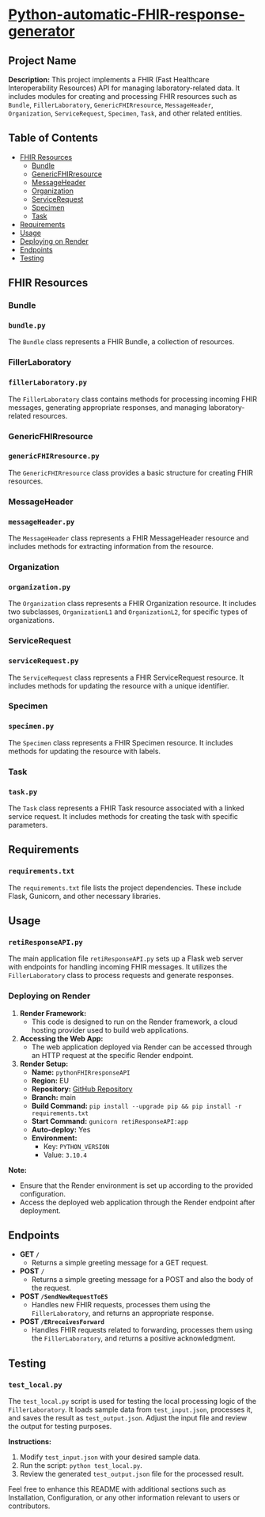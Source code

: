 
# **[Python-automatic-FHIR-response-generator](https://github.com/pietrodileo/Python-automatic-FHIR-response-generator)**

## Project Name

**Description:**
This project implements a FHIR (Fast Healthcare Interoperability Resources) API for managing laboratory-related data. It includes modules for creating and processing FHIR resources such as `Bundle`, `FillerLaboratory`, `GenericFHIRresource`, `MessageHeader`, `Organization`, `ServiceRequest`, `Specimen`, `Task`, and other related entities.

## Table of Contents

* [FHIR Resources](https://chat.openai.com/c/2d04b5dd-a7af-4494-a1d5-24abe465fe83#fhir-resources)
  * [Bundle](https://chat.openai.com/c/2d04b5dd-a7af-4494-a1d5-24abe465fe83#bundle)
  * [GenericFHIRresource](https://chat.openai.com/c/2d04b5dd-a7af-4494-a1d5-24abe465fe83#genericfhirresource)
  * [MessageHeader](https://chat.openai.com/c/2d04b5dd-a7af-4494-a1d5-24abe465fe83#messageheader)
  * [Organization](https://chat.openai.com/c/2d04b5dd-a7af-4494-a1d5-24abe465fe83#organization)
  * [ServiceRequest](https://chat.openai.com/c/2d04b5dd-a7af-4494-a1d5-24abe465fe83#servicerequest)
  * [Specimen](https://chat.openai.com/c/2d04b5dd-a7af-4494-a1d5-24abe465fe83#specimen)
  * [Task](https://chat.openai.com/c/2d04b5dd-a7af-4494-a1d5-24abe465fe83#task)
* [Requirements](https://chat.openai.com/c/2d04b5dd-a7af-4494-a1d5-24abe465fe83#requirements)
* [Usage](https://chat.openai.com/c/2d04b5dd-a7af-4494-a1d5-24abe465fe83#usage)
* [Deploying on Render](https://chat.openai.com/c/2d04b5dd-a7af-4494-a1d5-24abe465fe83#deploying-on-render)
* [Endpoints](https://chat.openai.com/c/2d04b5dd-a7af-4494-a1d5-24abe465fe83#endpoints)
* [Testing](https://chat.openai.com/c/2d04b5dd-a7af-4494-a1d5-24abe465fe83#testing)

## FHIR Resources

### Bundle

### `bundle.py`

The `Bundle` class represents a FHIR Bundle, a collection of resources.

### FillerLaboratory

### `fillerLaboratory.py`

The `FillerLaboratory` class contains methods for processing incoming FHIR messages, generating appropriate responses, and managing laboratory-related resources.

### GenericFHIRresource

### `genericFHIRresource.py`

The `GenericFHIRresource` class provides a basic structure for creating FHIR resources.

### MessageHeader

### `messageHeader.py`

The `MessageHeader` class represents a FHIR MessageHeader resource and includes methods for extracting information from the resource.

### Organization

### `organization.py`

The `Organization` class represents a FHIR Organization resource. It includes two subclasses, `OrganizationL1` and `OrganizationL2`, for specific types of organizations.

### ServiceRequest

### `serviceRequest.py`

The `ServiceRequest` class represents a FHIR ServiceRequest resource. It includes methods for updating the resource with a unique identifier.

### Specimen

### `specimen.py`

The `Specimen` class represents a FHIR Specimen resource. It includes methods for updating the resource with labels.

### Task

### `task.py`

The `Task` class represents a FHIR Task resource associated with a linked service request. It includes methods for creating the task with specific parameters.

## Requirements

### `requirements.txt`

The `requirements.txt` file lists the project dependencies. These include Flask, Gunicorn, and other necessary libraries.

## Usage

### `retiResponseAPI.py`

The main application file `retiResponseAPI.py` sets up a Flask web server with endpoints for handling incoming FHIR messages. It utilizes the `FillerLaboratory` class to process requests and generate responses.

### Deploying on Render

1. **Render Framework:**
   * This code is designed to run on the Render framework, a cloud hosting provider used to build web applications.
2. **Accessing the Web App:**
   * The web application deployed via Render can be accessed through an HTTP request at the specific Render endpoint.
3. **Render Setup:**
   * **Name:** `pythonFHIRresponseAPI`
   * **Region:** EU
   * **Repository:** [GitHub Repository](https://github.com/pietrodileo/Python-automatic-FHIR-response-generator)
   * **Branch:** main
   * **Build Command:** `pip install --upgrade pip && pip install -r requirements.txt`
   * **Start Command:** `gunicorn retiResponseAPI:app`
   * **Auto-deploy:** Yes
   * **Environment:**
     * Key: `PYTHON_VERSION`
     * Value: `3.10.4`

**Note:**

* Ensure that the Render environment is set up according to the provided configuration.
* Access the deployed web application through the Render endpoint after deployment.

## Endpoints

- **GET `/`**
  - Returns a simple greeting message for a GET request.
- **POST** `/`
  - Returns a simple greeting message for a POST and also the body of the request.
- **POST `/SendNewRequestToES`**
  - Handles new FHIR requests, processes them using the `FillerLaboratory`, and returns an appropriate response.
- **POST `/ERreceivesForward`**
  - Handles FHIR requests related to forwarding, processes them using the `FillerLaboratory`, and returns a positive acknowledgment.

## Testing

### `test_local.py`

The `test_local.py` script is used for testing the local processing logic of the `FillerLaboratory`. It loads sample data from `test_input.json`, processes it, and saves the result as `test_output.json`. Adjust the input file and review the output for testing purposes.

**Instructions:**

1. Modify `test_input.json` with your desired sample data.
2. Run the script: `python test_local.py`.
3. Review the generated `test_output.json` file for the processed result.

Feel free to enhance this README with additional sections such as Installation, Configuration, or any other information relevant to users or contributors.
